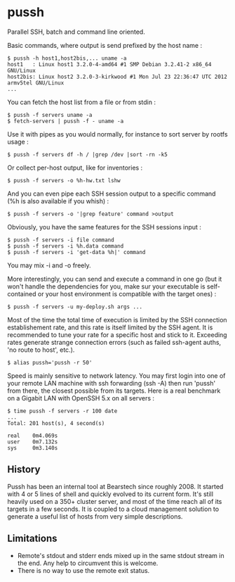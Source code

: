 pussh
=====

Parallel SSH, batch and command line oriented.

Basic commands, where output is send prefixed by the host name :

    $ pussh -h host1,host2bis,... uname -a
    host1   : Linux host1 3.2.0-4-amd64 #1 SMP Debian 3.2.41-2 x86_64 GNU/Linux
    host2bis: Linux host2 3.2.0-3-kirkwood #1 Mon Jul 23 22:36:47 UTC 2012 armv5tel GNU/Linux
    ...

You can fetch the host list from a file or from stdin :

    $ pussh -f servers uname -a
    $ fetch-servers | pussh -f - uname -a

Use it with pipes as you would normally, for instance to sort server by rootfs usage :

    $ pussh -f servers df -h / |grep /dev |sort -rn -k5

Or collect per-host output, like for inventories :

    $ pussh -f servers -o %h-hw.txt lshw

And you can even pipe each SSH session output to a specific command (%h is also
available if you whish) :

    $ pussh -f servers -o '|grep feature' command >output

Obviously, you have the same features for the SSH sessions input :

    $ pussh -f servers -i file command
    $ pussh -f servers -i %h.data command
    $ pussh -f servers -i 'get-data %h|' command

You may mix -i and -o freely.

More interestingly, you can send and execute a command in one go (but it won't
handle the dependencies for you, make sur your executable is self-contained or
your host environment is compatible with the target ones) :

    $ pussh -f servers -u my-deploy.sh args ...

Most of the time the total time of execution is limited by the SSH connection
establishement rate, and this rate is itself limited by the SSH agent. It is
recommended to tune your rate for a specific host and stick to it.  Exceeding
rates generate strange connection errors (such as failed ssh-agent
auths, 'no route to host', etc.).

    $ alias pussh='pussh -r 50'

Speed is mainly sensitive to network latency. You may first login into one of
your remote LAN machine with ssh forwarding (ssh -A) then run 'pussh' from
there, the closest possible from its targets. Here is a real benchmark
on a Gigabit LAN with OpenSSH 5.x on all servers :

    $ time pussh -f servers -r 100 date
    ...
    Total: 201 host(s), 4 second(s)
 
    real    0m4.069s
    user    0m7.132s
    sys     0m3.140s


History
-------

Pussh has been an internal tool at Bearstech since roughly 2008. It started
with 4 or 5 lines of shell and quickly evolved to its current form. It's still
heavily used on a 350+ cluster server, and most of the time reach all of its
targets in a few seconds. It is coupled to a cloud management solution to
generate a useful list of hosts from very simple descriptions.


Limitations
-----------

* Remote's stdout and stderr ends mixed up in the same stdout stream in the
  end. Any help to circumvent this is welcome.
* There is no way to use the remote exit status.

